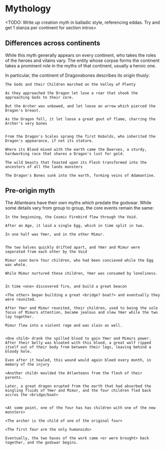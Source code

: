 # Mythology

<TODO: Write up creation myth in balladic style, referencing eddas. Try and get 1 stanza per continent for section intros>

## Differences across continents

While this myth generally appears on every continent, who takes the roles of the heroes and vilains vary. 
The entity whose corpse forms the continent takes a prominent role in the myths of that continent, usually a heroic one.

In particular, the continent of Dragonsbones describes its origin thusly:

	The Gods and their Children marched on the Valley of Plenty
	
	As they approached the Dragon let lose a roar that shook the approaching Gods to their core.
	
    But the Archer was unbowed, and let loose an arrow which pierced the Dragon's breast.
	
    As the Dragon fell, it let loose a great gout of flame, charring the Archer's very bones
	

    From the Dragon's Scales sprang the first Kobolds, who inherited the Dragon's appearance, if not its stature.
	
    Where its Blood mixed with the earth came the Dwarves, a sturdy, hardworking race that shares a Dragon's lust for gold.
	
    The wild beasts that feasted upon its Flesh transformed into the ancestors of all the lands monsters
	
    The Dragon's Bones sunk into the earth, forming veins of Adamantine.  

## Pre-origin myth

The Atlanteans have their own myths which predate the godswar. While some details vary from group to group, the core events remain the same:

    In the beginning, the Cosmic Firebird flew through the Void.
	
    After an Age, it laid a single Egg, which in time split in two.
	
    In one half was Ymer, and in the other Mimur.


    The two halves quickly drifted apart, and Ymer and Mimur were seperated from each other by the Void
	
    Mimur soon bore four children, who had been concieved while the Egg was whole.
	
    While Mimur nurtured these children, Ymer was consumed by loneliness.
	

    In time <one> discovered fire, and build a great beacon
	
    <The other> began building a great <bridge? boat?> and eventually they were reunited.
	
    After Ymer and Mimur reunited, their children, used to being the sole focus of Mimurs attention, became jealous and slew Ymer while the two lay together.
	
    Mimur flew into a violent rage and was slain as well. 
	

    <One child> drank the spilled blood to gain Ymer and Mimurs power. After their belly was bloated with this blood, a great wolf ripped itself out of their body from between their legs, leaving behind a bloody hole.
	
    Even after it healed, this wound would again bleed every month, in memory of the injury
	
    <Another child> moulded the Atlanteans from the flesh of their parents.
	
    Later, a great dragon erupted from the earth that had absorbed the mingling fluids of Ymer and Mimur, and the four children fled back accros the <bridge/boat>
	

    <At some point, one of the four has has children with one of the new monsters>
	
    <The archer is the child of one of the original four>
	
    <The first four are the only humanoids>

    Eventually, the two haves of the work came <or were brought> back together, and the godswar begins.